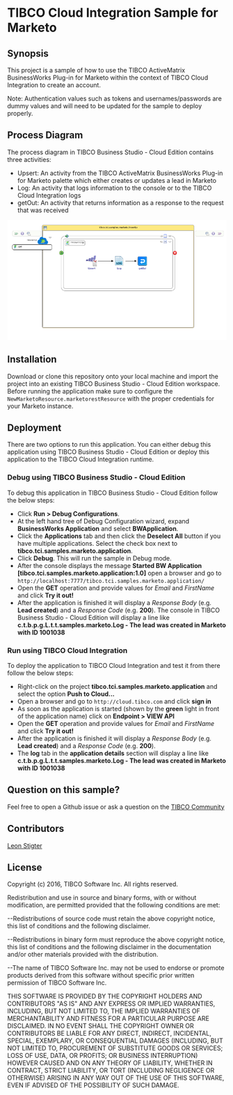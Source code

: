 # TIBCO Cloud Integration Sample for Marketo
## Synopsis
This project is a sample of how to use the TIBCO ActiveMatrix BusinessWorks Plug-in for Marketo within the context of TIBCO Cloud Integration to create an account.

Note: Authentication values such as tokens and usernames/passwords are dummy values and will need to be updated for the sample to deploy properly.

## Process Diagram
The process diagram in TIBCO Business Studio - Cloud Edition contains three activities:
* Upsert: An activity from the TIBCO ActiveMatrix BusinessWorks Plug-in for Marketo palette which either creates or updates a lead in Marketo
* Log: An activity that logs information to the console or to the TIBCO Cloud Integration logs
* getOut: An activity that returns information as a response to the request that was received

![Process Diagram](InsertLead.png "The process diagram for this sample")

## Installation
Download or clone this repository onto your local machine and import the project into an existing TIBCO Business Studio - Cloud Edition workspace. Before running the application make sure to configure the `NewMarketoResource.marketorestResource` with the proper credentials for your Marketo instance.

## Deployment
There are two options to run this application. You can either debug this application using TIBCO Business Studio - Cloud Edition or deploy this application to the TIBCO Cloud Integration runtime.

### Debug using TIBCO Business Studio - Cloud Edition
To debug this application in TIBCO Business Studio - Cloud Edition follow the below steps:
* Click **Run > Debug Configurations**.
* At the left hand tree of Debug Configuration wizard, expand **BusinessWorks Application** and select **BWApplication**.
* Click the **Applications** tab and then click the **Deselect All** button if you have multiple applications. Select the check box next to **tibco.tci.samples.marketo.application**.
* Click **Debug**. This will run the sample in Debug mode.
* After the console displays the message **Started BW Application [tibco.tci.samples.marketo.application:1.0]** open a browser and go to `http://localhost:7777/tibco.tci.samples.marketo.application/`
* Open the **GET** operation and provide values for _Email_ and _FirstName_ and click **Try it out!**
* After the application is finished it will display a _Response Body_ (e.g. **Lead created**) and a _Response Code_ (e.g. **200**). The console in TIBCO Business Studio - Cloud Edition will display a line like **c.t.b.p.g.L.t.t.samples.marketo.Log - The lead was created in Marketo with ID 1001038**

### Run using TIBCO Cloud Integration
To deploy the application to TIBCO Cloud Integration and test it from there follow the below steps:
* Right-click on the project **tibco.tci.samples.marketo.application** and select the option **Push to Cloud...**
* Open a browser and go to `http://cloud.tibco.com` and click **sign in**
* As soon as the application is started (shown by the **green** light in front of the application name) click on **Endpoint > VIEW API**
* Open the **GET** operation and provide values for _Email_ and _FirstName_ and click **Try it out!**
* After the application is finished it will display a _Response Body_ (e.g. **Lead created**) and a _Response Code_ (e.g. **200**).
* The **log** tab in the **application details** section will display a line like **c.t.b.p.g.L.t.t.samples.marketo.Log - The lead was created in Marketo with ID 1001038**

## Question on this sample?
Feel free to open a Github issue or ask a question on the [TIBCO Community](https://community.tibco.com)

## Contributors
[Leon Stigter](https://github.com/retgits)

## License
Copyright (c) 2016, TIBCO Software Inc.
All rights reserved.

Redistribution and use in source and binary forms, with or without
modification, are permitted provided that the following conditions are
met:

--Redistributions of source code must retain the above copyright notice,
this list of conditions and the following disclaimer.

--Redistributions in binary form must reproduce the above copyright
notice, this list of conditions and the following disclaimer in the
documentation and/or other materials provided with the distribution.

--The name of TIBCO Software Inc. may not be used to endorse or promote
products derived from this software without specific prior written
permission of TIBCO Software Inc.


THIS SOFTWARE IS PROVIDED BY THE COPYRIGHT HOLDERS AND CONTRIBUTORS "AS
IS" AND ANY EXPRESS OR IMPLIED WARRANTIES, INCLUDING, BUT NOT LIMITED TO,
THE IMPLIED WARRANTIES OF MERCHANTABILITY AND FITNESS FOR A PARTICULAR
PURPOSE ARE DISCLAIMED. IN NO EVENT SHALL THE COPYRIGHT OWNER OR
CONTRIBUTORS BE LIABLE FOR ANY DIRECT, INDIRECT, INCIDENTAL, SPECIAL,
EXEMPLARY, OR CONSEQUENTIAL DAMAGES (INCLUDING, BUT NOT LIMITED TO,
PROCUREMENT OF SUBSTITUTE GOODS OR SERVICES; LOSS OF USE, DATA, OR
PROFITS; OR BUSINESS INTERRUPTION) HOWEVER CAUSED AND ON ANY THEORY OF
LIABILITY, WHETHER IN CONTRACT, STRICT LIABILITY, OR TORT (INCLUDING
NEGLIGENCE OR OTHERWISE) ARISING IN ANY WAY OUT OF THE USE OF THIS
SOFTWARE, EVEN IF ADVISED OF THE POSSIBILITY OF SUCH DAMAGE.

